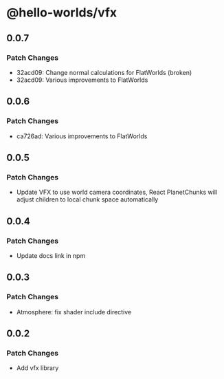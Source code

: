 # @hello-worlds/vfx

## 0.0.7

### Patch Changes

- 32acd09: Change normal calculations for FlatWorlds (broken)
- 32acd09: Various improvements to FlatWorlds

## 0.0.6

### Patch Changes

- ca726ad: Various improvements to FlatWorlds

## 0.0.5

### Patch Changes

- Update VFX to use world camera coordinates, React PlanetChunks will adjust children to local chunk space automatically

## 0.0.4

### Patch Changes

- Update docs link in npm

## 0.0.3

### Patch Changes

- Atmosphere: fix shader include directive

## 0.0.2

### Patch Changes

- Add vfx library

